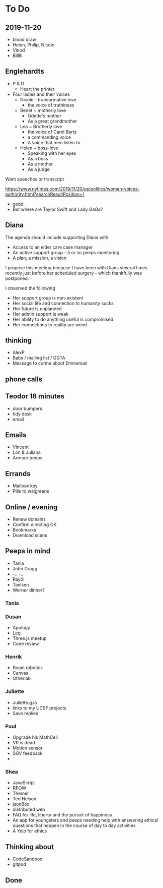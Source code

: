 # To Do

## 2019-11-20

- blood draw
- Helen, Philip, Nicole
- Vinod
- BillB

## Englehardts

* P & D
  * Heart the printer
* Four ladies and their voices
  * Nicole - transormative love
    * the voice of truthiness
  * Benet ~ motherly love
    * Odette's mother
    * As a great grandmother
  * Lea ~ Brotherly love
    * the voice of Carol Bartz
    * a commanding voice
    * A voice that men listen to
  * Helen ~ boss-love
    * Speaking with her eyes
    * As a boss
    * As a mother
    * As a judge

Want speeches or transcript

https://www.nytimes.com/2019/11/20/us/politics/women-voices-authority.html?searchResultPosition=1

* good
* But where are Taylor Swift and Lady GaGa?




## Diana

The agenda  should include supporting Diana with
* Access to an elder care case manager
* An active support group - 5 or so peeps monitoring
* A plan, a mission, a vision

I propose this meeting because I have been with Dians several times recently just before her scheduled surgery - which thankfully was postponed.

I observed the following

* Her support group is non-existent
* Her social life and connection to humanity sucks
* Her future is unplanned
* Her admin support is weak
* Her ability to do anything useful is compromised
* Her connections to reality are weird


## thinking

- AlexP
- Babs / mailing list / GGTA
- Message to corine about Emmanuel

## phone calls

## Teodor 18 minutes

- door bumpers
- tidy desk
- email

## Emails

- Vincent
- Lon & Juliana
- Armour peeps

## Errands

- Mailbox key
- Pills to walgreens

## Online / evening

- Renew domains
- Confirm directing OK
- Bookmarks
- Download scans

## Peeps in mind

- Tania
- John Grogg
- -.. -..
- RayG
- Taelsen
- Werner dinner?

### Tania

### Dusan

- Apology
- Leg
- Three.js meetup
- Code review

### Henrik

- Roam robotics
- Canvas
- Otherlab

### Juliette

- Juliette.g.io
- links to my UCSF projects
- Save replies

### Paul

- Upgrade his MathCell
- VR is dead
- Motion sensor
- SGV feedback
-

### Shea

- JavaScript
- RPOW
- Themer
- Ted Nelson
- jsonBox
- distributed web
- FAQ for life, liberty and the pursuit of happiness
- An app for youngsters and peeps needing help with answering ethical questions that heppen in the course of day to day activities
- A Yelp for ethics

## Thinking about

- CodeSandbox
- gitpod

## Done
